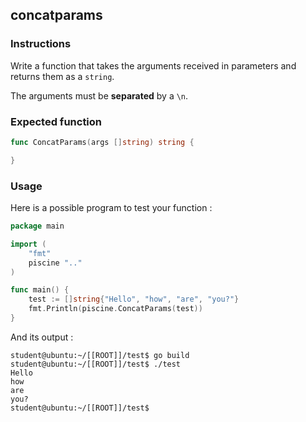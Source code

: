 ## concatparams

### Instructions

Write a function that takes the arguments received in parameters and returns them as a `string`.

The arguments must be **separated** by a `\n`.

### Expected function

```go
func ConcatParams(args []string) string {

}
```

### Usage

Here is a possible program to test your function :

```go
package main

import (
	"fmt"
	piscine ".."
)

func main() {
	test := []string{"Hello", "how", "are", "you?"}
	fmt.Println(piscine.ConcatParams(test))
}
```

And its output :

```console
student@ubuntu:~/[[ROOT]]/test$ go build
student@ubuntu:~/[[ROOT]]/test$ ./test
Hello
how
are
you?
student@ubuntu:~/[[ROOT]]/test$
```
